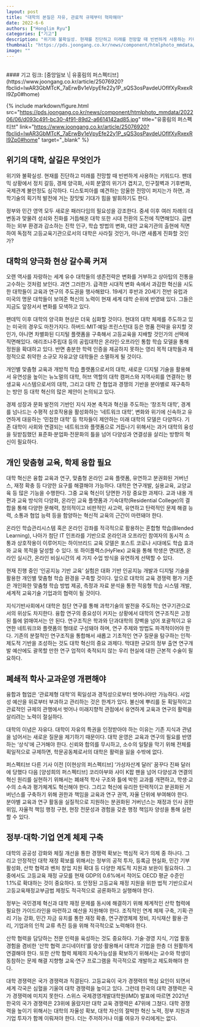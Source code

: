 ```yaml
---
layout: post
title: "대학의 본질은 자유, 관료적 규제부터 혁파해야"
date: 2022-6-6
authors: ["Honglim Ryu"]
categories: ["기고"]
description: "위기와 불확실성. 현재를 진단하고 미래를 전망할 때 빈번하게 사용하는 키워드다. 팬데믹 상황에서 정치 갈등, 경제 양극화, 사회 분열의 위기가 겹치고, 인구절벽과 기후변화, 국제관계 불안정도 심각하다. 급변하는 외부 환경과 감소하는 진학 인구, 학습 방법의 변화, 대안 교육기관의 출현에 직면하여 독점적 고등교육기관으로서의 대학은 사라질 것인가, 아니면 새롭게 진화할 것인가?"
thumbnail: "https://pds.joongang.co.kr/news/component/htmlphoto_mmdata/202206/06/d093c491-bc30-4f91-89d2-a6614142ad85.jpg"
image: ""
---
```

<br>
#### 기고 링크: [중앙일보 \| 유홍림의 퍼스펙티브](https://www.joongang.co.kr/article/25076920?fbclid=IwAR3GbMTcK_7aErwBv1eVpyEfe22y1P_sQS3osPavdeUOflfXyRxexRI9Zp0#home)

{% include markdown/figure.html src="https://pds.joongang.co.kr/news/component/htmlphoto_mmdata/202206/06/d093c491-bc30-4f91-89d2-a6614142ad85.jpg" title="유홍림의 퍼스펙티브" link="https://www.joongang.co.kr/article/25076920?fbclid=IwAR3GbMTcK_7aErwBv1eVpyEfe22y1P_sQS3osPavdeUOflfXyRxexRI9Zp0#home" target="_blank" %}

## 위기의 대학, 살길은 무엇인가

위기와 불확실성. 현재를 진단하고 미래를 전망할 때 빈번하게 사용하는 키워드다. 팬데믹 상황에서 정치 갈등, 경제 양극화, 사회 분열의 위기가 겹치고, 인구절벽과 기후변화, 국제관계 불안정도 심각하다. 디스토피아를 예견하는 암울한 전망이 퍼지는가 하면, 과학기술의 획기적 발전에 거는 장밋빛 기대가 힘을 발휘하기도 한다.

정부와 민간 영역 모두 새로운 패러다임의 필요성을 강조한다. 중세 이후 여러 차례의 대변동과 맞물려 성쇠와 진화를 거듭해온 대학 또한 시대 전환의 도전에 직면해있다. 급변하는 외부 환경과 감소하는 진학 인구, 학습 방법의 변화, 대안 교육기관의 출현에 직면하여 독점적 고등교육기관으로서의 대학은 사라질 것인가, 아니면 새롭게 진화할 것인가?

## 대학의 양극화 현상 갈수록 커져

오랜 역사를 자랑하는 세계 유수 대학들의 생존전략은 변화를 거부하고 상아탑의 전통을 고수하는 것처럼 보인다. 과연 그러한가. 급격한 시대적 변화 속에서 과감한 혁신을 시도한 대학들이 교육과 연구의 주도권을 행사해왔다. 19세기 후반과 20세기 전반 유럽과 미국의 명문 대학들이 보여준 혁신의 노력이 현재 세계 대학 순위에 반영돼 있다. 그들은 지금도 앞장서서 변화를 모색하고 있다.

팬데믹 이후 대학의 양극화 현상은 더욱 심화할 것이다. 현대의 대학 체제를 주도하고 있는 미국의 경우도 마찬가지다. 하버드·MIT·예일·프린스턴대 등은 명품 전략을 유지할 것인가, 아니면 차별화된 디지털 플랫폼을 구축해서 고등교육을 지배할 것인가의 선택에 직면해있다. 애리조나주립대 등의 공립대학은 온라인·오프라인 통합 학습 모델을 통해 정원을 확대하고 있다. 반면 충분한 학력 인증을 제공하지 못하는 영리 목적 대학들과 재정적으로 취약한 소규모 자유교양 대학들은 소멸하게 될 것이다.

개인별 맞춤형 교육과 개방적 학습 플랫폼으로서의 대학, 새로운 디지털 기술을 활용해서 유연성을 높이는 뉴노멀의 대학, 허브 역할의 대학 캠퍼스와 지역사회를 연결하는 평생교육 시스템으로서의 대학, 그리고 대학 간 협업과 경쟁의 기반을 분야별로 재구축하는 방안 등 대학 혁신의 많은 제안이 논의되고 있다.

경제 성장과 문화 발전의 기반인 지식 자본 축적과 혁신을 주도하는 ‘창조적 대학’, 경계를 넘나드는 수평적 상호작용을 활성화하는 ‘네트워크 대학’, 변화와 위기에 신속하고 유연하게 대응하는 ‘민첩한 대학’ 등 학자들이 제안하는 미래 대학의 모델은 다양하다. 기존 대학이 사회와 연결되는 네트워크와 플랫폼으로 거듭나기 위해서는 과거 대학의 융성을 뒷받침했던 표준화·분업화·전문화의 틀을 넘어 다양성과 연결성을 살리는 방향의 혁신이 필요하다.

## 개인 맞춤형 교육, 학제 융합 필요

대학 혁신은 융합 교육과 연구, 맞춤형 온라인 교육 플랫폼, 유연하고 분권화된 거버넌스, 재정 확충 등 다양한 요구를 해결해야 가능하다. 대학은 연구개발, 실용교육, 교양교육 등 많은 기능을 수행한다. 그중 교육 혁신이 당면한 가장 중요한 과제다. 교과 내용 개편과 교육 방식의 다양화, 온라인 교육 플랫폼과 기숙대학(Residential College)의 결합을 통해 다양한 문해력, 창의적이고 비판적인 사고력, 유연하고 탄력적인 문제 해결 능력, 소통과 협업 능력 등을 함양하는 혁신적 교육의 근간이 마련돼야 한다.

온라인 학습관리시스템 혹은 온라인 강좌를 적극적으로 활용하는 혼합형 학습(Blended Learning), 나아가 첨단 IT 인프라를 기반으로 온라인과 오프라인 참여자의 동시적 소통과 상호작용이 이루어지는 하이브리드 교육 모델은 포스트 코로나 시대에도 학습 효과와 교육 목적을 달성할 수 있다. 또 하이플렉스(HyFlex) 교육을 통해 학생은 면대면, 온라인 실시간, 온라인 비실시간의 세 가지 수업 방식을 유연하게 선택할 수 있다.

현재 진행 중인 ‘인공지능 기반 교육’ 실험은 대화 기반 인공지능 개발과 디지털 기술을 활용한 개인별 맞춤형 학습 환경을 구축할 것이다. 앞으로 대학의 교육 경쟁력 평가 기준은 개인화한 맞춤형 학습 방법 제공, 측정과 자료 분석을 통한 적응형 학습 시스템 개발, 세계적 교육기술 기업과의 협력이 될 것이다.

지식기반사회에서 대학은 첨단 연구를 통해 과학기술의 발전을 주도하는 연구기관으로서의 위상도 차지한다. 융합 연구의 중요성이 커지는 상황에서 대학의 연구조직은 고정된 틀에 얽매여서는 안 된다. 연구조직은 학과와 단과대학의 장벽을 넘어 포괄적이고 유연한 네트워크와 플랫폼의 형태로 구성돼야 하며, 연구 주제와 방법도 파격적이어야 한다. 기존의 분절적인 연구조직을 통합해서 새롭고 기초적인 연구 질문을 탐구하는 인적·제도적 기반을 조성하는 것도 대학 혁신의 중요 과제다. 막대한 규모의 정부 출연 연구개발 예산에도 괄목할 만한 연구 업적이 축적되지 않는 우리 현실에 대한 근본적 수술이 필요하다.

## 폐쇄적 학사·교과운영 개편해야

융합과 협업은 ‘관료제형 대학’의 획일성과 경직성으로부터 벗어나야만 가능하다. 사업성 예산을 위로부터 부과하고 관리하는 것은 한계가 있다. 불신에 뿌리를 둔 획일적이고 관료적인 규제의 관행에서 벗어나 미래지향적 관점에서 유연하게 교육과 연구의 활력을 살리려는 노력이 절실하다.

대학의 이념은 자유다. 대학이 자유의 특권을 인정받아야 하는 이유는 기존 지식과 관념을 넘어서는 새로운 질문을 제기하기 때문이다. 대학 운영은 교육과 연구의 필요를 반영하는 ‘상식’에 근거해야 한다. 신뢰와 합의를 무시하고, 소수의 일탈을 막기 위해 전체를 획일적으로 규제하면, 학문공동체로서의 대학은 활력을 잃을 수밖에 없다.

퍼스펙티브 다른 기사
이전 [이현상의 퍼스펙티브] ‘가상자산계 달러’ 꿈꾸다 진짜 달러에 당했다
다음 [양성희의 퍼스펙티브] 코리아부와 샤이 K팝 팬을 넘어
다양성과 연결의 혁신 원리를 실현하기 위해서는 폐쇄적 학사 구조와 틀에 박힌 교과를 개편하고, 학생·교수의 소속과 평가체계도 혁신해야 한다. 그리고 혁신에 유리한 탄력적이고 분권화된 거버넌스를 구축하기 위해 권한과 책임을 교육과 연구 권역, 자율 단위에 부여해야 한다. 분야별 교육과 연구 활동을 실질적으로 지원하는 분권화된 거버넌스는 재정과 인사 권한 위임, 자율적 책임 행정 구현, 현장 전문성과 경험을 갖춘 행정 책임자 양성을 통해 실현할 수 있다.

## 정부·대학·기업 연계 체제 구축

대학의 공공성 강화와 체질 개선을 통한 경쟁력 확보는 핵심적 국가 의제 중 하나다. 그리고 안정적인 대학 재정 확보를 위해서는 정부의 공적 투자, 등록금 현실화, 민간 기부 활성화, 산학 협력과 벤처 창업 지원 확대 등 다양한 제도적 지원과 보완이 필요하다. 그중에서도 고등교육 재정 규모를 현재 GDP의 0.6%에서 적어도 OECD 평균 수준인 1.1%로 확대하는 것이 중요하다. 또 안정된 고등교육 재정 지원을 위한 법적 기반으로서 고등교육재정교부금법 제정도 적극적으로 공론화하고 실행해야 한다.

정부는 국민경제 혁신과 대학 재정 문제를 동시에 해결하기 위해 체계적인 산학 협력에 필요한 가이드라인을 마련하고 예산을 지원해야 한다. 조직적인 연계 체제 구축, 기획·관리 기능 강화, 민간 자금 유치를 통한 재정 확충, 연구경영체제 정비, 지식재산 활용·관리, 기업과의 인적 교류 촉진 등을 위해 적극적으로 노력해야 한다.

산학 협력을 담당하는 전문 인력을 육성하는 것도 중요하다. 기술·경영 지식, 기업 활동 경험을 겸비한 ‘산학 협력 코디네이터’를 양성·활용해서 대학과 기업을 한층 더 원활하게 연결해야 한다. 또한 산학 협력 체제의 지속가능성을 확보하기 위해서는 교수와 학생이 동참하는 문제 해결 지향형 교육·연구 프로그램을 적극적으로 개발하고 제도화해야 한다.

대학 경쟁력은 국가 경쟁력과 직결된다. 고등교육이 국가 경쟁력의 핵심 요인이 되면서 세계 각국은 심혈을 기울여 대학 경쟁력을 높이고 있다. 그런데 한국의 대학 경쟁력은 국가 경쟁력에 미치지 못한다. 스위스 국제경영개발대학원(IMD) 발표에 따르면 2021년 한국의 국가 경쟁력은 23위에 올랐지만 대학 교육 경쟁력은 47위에 그쳤다. 대학 경쟁력을 높이기 위해서는 대학의 자율성 확보, 대학 자신의 절박한 혁신 노력, 정부 지원과 기업 투자가 함께 이뤄져야 한다. 더는 주저하거나 미룰 여유가 우리에게는 없다.

<br>